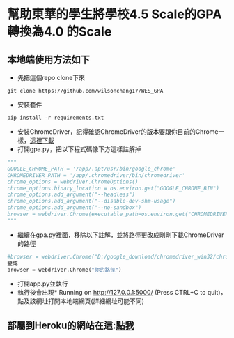 # 幫助東華的學生將學校4.5 Scale的GPA轉換為4.0 的Scale
## 本地端使用方法如下
- 先把這個repo clone下來
```
git clone https://github.com/wilsonchang17/WES_GPA
```
- 安裝套件
```
pip install -r requirements.txt
```
- 安裝ChromeDriver，記得確認ChromeDriver的版本要跟你目前的Chrome一樣，[這裡下載](https://chromedriver.chromium.org/)
- 打開gpa.py，把以下程式碼像下方這樣註解掉
```python
"""
GOOGLE_CHROME_PATH = '/app/.apt/usr/bin/google_chrome'
CHROMEDRIVER_PATH = '/app/.chromedriver/bin/chromedriver'
chrome_options = webdriver.ChromeOptions()
chrome_options.binary_location = os.environ.get("GOOGLE_CHROME_BIN")
chrome_options.add_argument("--headless")
chrome_options.add_argument("--disable-dev-shm-usage")
chrome_options.add_argument("--no-sandbox")
browser = webdriver.Chrome(executable_path=os.environ.get("CHROMEDRIVER_PATH"), chrome_options=chrome_options)
"""
```
- 繼續在gpa.py裡面，移除以下註解，並將路徑更改成剛剛下載ChromeDriver的路徑
```python
#browser = webdriver.Chrome("D:/google_download/chromedriver_win32/chromedriver.exe")
變成
browser = webdriver.Chrome("你的路徑")
```
- 打開app.py並執行
- 執行後會出現* Running on http://127.0.0.1:5000/ (Press CTRL+C to quit)，點及該網址打開本地端網頁(詳細網址可能不同)
## 部屬到Heroku的網站在這:[點我](https://wesgpa.herokuapp.com/)
